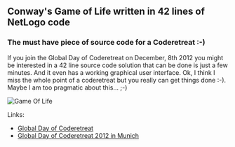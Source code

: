 ## Conway's Game of Life written in 42 lines of NetLogo code ##

### The must have piece of source code for a Coderetreat :-) ###

If you join the Global Day of Coderetreat on December, 8th 2012 you might be interested in a 42 line source code solution that can be done is just a few minutes.
And it even has a working graphical user interface. Ok, I think I miss the whole point of a coderetreat but you really can get things done :-).
Maybe I am too pragmatic about this... ;-)

![Game Of Life](https://raw.github.com/Himmele/GameOfLife/master/GameOfLife.png "Game Of Life")

Links:
- [Global Day of Coderetreat](http://globalday.coderetreat.org/)
- [Global Day of Coderetreat 2012 in Munich](http://www.coderetreat-munich.de/)


